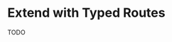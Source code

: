 # Extend with Typed Routes

TODO

<!--
https://not-another-shadcn-clone-web.vercel.app/docs/libraries/next-typed-routes
-->

